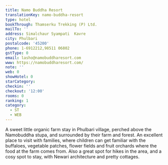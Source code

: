 ```yaml
---
title: Namo Buddha Resort
translationKey: namo-buddha-resort
type: hotel
bookThrough: Thamserku Trekking (P) Ltd.
mailTo: ''
address: Simalchaur Syampati  Kavre
city: Phulbari
postalcode: '45200'
phone: 1-6912212,98511 06802
gstType: 0
email: lasho@namobuddharesort.com
www: https://namobuddharesort.com/
note: ''
web: 0
showHotel: 0
starCategory: 
checkin: ''
checkout: '12:00'
rooms: 0
ranking: 1
category:
  - ST
  - WEB
---
```





A sweet little organic farm stay in Phulbari village, perched above the Namobuddha stupa, and surrounded by their farm and forest. An excellent place to visit with families, where children can get familiar with the buffaloes, vegetable patches, flower fields and fruit orchards where the food at the farm comes from. Also a great spot for hikes in the area, and a cosy spot to stay, with Newari architecture and pretty cottages.